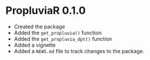 # PropluviaR 0.1.0

* Created the package
* Added the `get_propluvia()` function
* Added the `get_propluvia_dpt()` function
* Added a vignette
* Added a `NEWS.md` file to track changes to the package.
